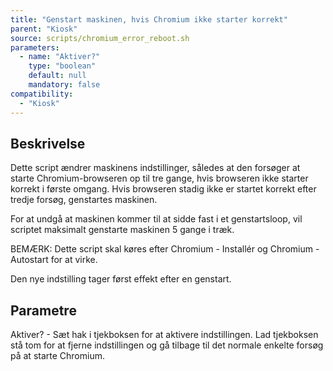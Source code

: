 ```yaml
---
title: "Genstart maskinen, hvis Chromium ikke starter korrekt"
parent: "Kiosk"
source: scripts/chromium_error_reboot.sh
parameters:
  - name: "Aktiver?"
    type: "boolean"
    default: null
    mandatory: false
compatibility:
  - "Kiosk"
---
```


## Beskrivelse
Dette script ændrer maskinens indstillinger, således at den forsøger at starte Chromium-browseren op til tre gange, hvis browseren ikke starter korrekt i første omgang. Hvis browseren stadig ikke er startet korrekt efter tredje forsøg, genstartes maskinen.

For at undgå at maskinen kommer til at sidde fast i et genstartsloop, vil scriptet maksimalt genstarte maskinen 5 gange i træk.

BEMÆRK: Dette script skal køres efter Chromium - Installér og Chromium - Autostart for at virke.

Den nye indstilling tager først effekt efter en genstart.

## Parametre
Aktiver? - Sæt hak i tjekboksen for at aktivere indstillingen. Lad tjekboksen stå tom for at fjerne indstillingen og gå tilbage til det normale enkelte forsøg på at starte Chromium.

